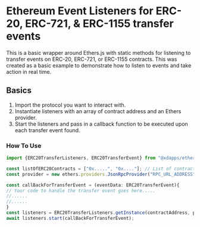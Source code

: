 # Ethereum Event Listeners for ERC-20, ERC-721, & ERC-1155 transfer events

This is a basic wrapper around Ethers.js with static methods for listening to transfer events on ERC-20, ERC-721, or ERC-1155 contracts. This was created as a basic example to demonstrate how to listen to events and take action in real time.

## Basics

1. Import the protocol you want to interact with.
2. Instantiate listeners with an array of contract address and an Ethers provider.
3. Start the listeners and pass in a callback function to be executed upon each transfer event found.

### How To Use

```js
import {ERC20TransferListeners, ERC20TransferEvent} from "@xdapps/ethers-event-listeners-lib";

const listOfERC20Contracts = ["0x.....", "0x...."]; // List of contracts to listen to
const provider = new ethers.providers.JsonRpcProvider("RPC_URL_ADDRESS");

const callBackForTransferEvent = (eventData: ERC20TransferEvent){
// Your code to handle the transfer event goes here.....
//......
//......
}
const listeners = ERC20TransferListeners.getInstance(contractAddress, provider);
await listeners.start(callBackForTransferEvent);

```
